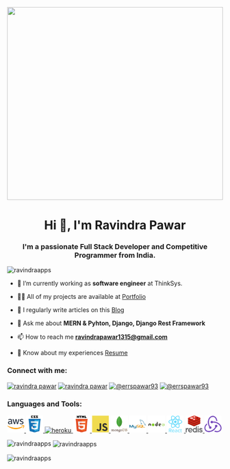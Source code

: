<img style="width:100%; height:450px;" class="img" src="https://media2.giphy.com/media/qgQUggAC3Pfv687qPC/giphy.gif" alt="">
<h1 align="center">Hi 👋, I'm Ravindra Pawar</h1>
<h3 align="center">I'm a passionate Full Stack Developer and Competitive Programmer from India.</h3>

<p align="left"> <img src="https://komarev.com/ghpvc/?username=ravindraapps&label=Profile%20views&color=0e75b6&style=flat" alt="ravindraapps" /> </p>

- 🌱 I’m currently working as **software engineer** at ThinkSys.

- 👨‍💻 All of my projects are available at [Portfolio](https://pawar-ravindra-apps.netlify.app/)

- 📝 I regularly write articles on this [Blog](https://medium.com/@errspawar93)

- 💬 Ask me about **MERN & Pyhton, Django, Django Rest Framework**

- 📫 How to reach me **ravindrapawar1315@gmail.com**

- 📄 Know about my experiences [Resume](https://drive.google.com/file/d/1iOH6JxafroJKtaD8z8cu7K6krNY1YtXd/view?usp=share_link)

<h3 align="left">Connect with me:</h3>
<p align="left">
<a href="https://linkedin.com/in/ravindra pawar" target="blank"><img align="center" src="https://raw.githubusercontent.com/rahuldkjain/github-profile-readme-generator/master/src/images/icons/Social/linked-in-alt.svg" alt="ravindra pawar" height="30" width="40" /></a>
<a href="https://hashnode.com/ravindra pawar" target="blank"><img align="center" src="https://raw.githubusercontent.com/rahuldkjain/github-profile-readme-generator/master/src/images/icons/Social/hashnode.svg" alt="ravindra pawar" height="30" width="40" /></a>
<a href="https://medium.com/@errspawar93" target="blank"><img align="center" src="https://raw.githubusercontent.com/rahuldkjain/github-profile-readme-generator/master/src/images/icons/Social/medium.svg" alt="@errspawar93" height="30" width="40" /></a>
<a href="https://www.hackerearth.com/@errspawar93" target="blank"><img align="center" src="https://raw.githubusercontent.com/rahuldkjain/github-profile-readme-generator/master/src/images/icons/Social/hackerearth.svg" alt="@errspawar93" height="30" width="40" /></a>
</p>

<h3 align="left">Languages and Tools:</h3>
<p align="left"> <a href="https://aws.amazon.com" target="_blank" rel="noreferrer"> <img src="https://raw.githubusercontent.com/devicons/devicon/master/icons/amazonwebservices/amazonwebservices-original-wordmark.svg" alt="aws" width="40" height="40"/> </a> <a href="https://www.w3schools.com/css/" target="_blank" rel="noreferrer"> <img src="https://raw.githubusercontent.com/devicons/devicon/master/icons/css3/css3-original-wordmark.svg" alt="css3" width="40" height="40"/> </a> <a href="https://expressjs.com" target="_blank" rel="noreferrer"> </a> <a href="https://heroku.com" target="_blank" rel="noreferrer"> <img src="https://www.vectorlogo.zone/logos/heroku/heroku-icon.svg" alt="heroku" width="40" height="40"/> </a> <a href="https://www.w3.org/html/" target="_blank" rel="noreferrer"> <img src="https://raw.githubusercontent.com/devicons/devicon/master/icons/html5/html5-original-wordmark.svg" alt="html5" width="40" height="40"/> </a> <a href="https://developer.mozilla.org/en-US/docs/Web/JavaScript" target="_blank" rel="noreferrer"> <img src="https://raw.githubusercontent.com/devicons/devicon/master/icons/javascript/javascript-original.svg" alt="javascript" width="40" height="40"/> </a> <a href="https://www.mongodb.com/" target="_blank" rel="noreferrer"> <img src="https://raw.githubusercontent.com/devicons/devicon/master/icons/mongodb/mongodb-original-wordmark.svg" alt="mongodb" width="40" height="40"/> </a> <a href="https://www.mysql.com/" target="_blank" rel="noreferrer"> <img src="https://raw.githubusercontent.com/devicons/devicon/master/icons/mysql/mysql-original-wordmark.svg" alt="mysql" width="40" height="40"/> </a> <a href="https://nodejs.org" target="_blank" rel="noreferrer"> <img src="https://raw.githubusercontent.com/devicons/devicon/master/icons/nodejs/nodejs-original-wordmark.svg" alt="nodejs" width="40" height="40"/> </a> <a href="https://reactjs.org/" target="_blank" rel="noreferrer"> <img src="https://raw.githubusercontent.com/devicons/devicon/master/icons/react/react-original-wordmark.svg" alt="react" width="40" height="40"/> </a> <a href="https://redis.io" target="_blank" rel="noreferrer"> <img src="https://raw.githubusercontent.com/devicons/devicon/master/icons/redis/redis-original-wordmark.svg" alt="redis" width="40" height="40"/> </a> <a href="https://redux.js.org" target="_blank" rel="noreferrer"> <img src="https://raw.githubusercontent.com/devicons/devicon/master/icons/redux/redux-original.svg" alt="redux" width="40" height="40"/> </a> </p>

<p><img align="left" src="https://github-readme-stats.vercel.app/api/top-langs?username=ravindraapps&show_icons=true&locale=en&layout=compact" alt="ravindraapps" /></p>

<p>&nbsp;<img align="center" src="https://github-readme-stats.vercel.app/api?username=ravindraapps&show_icons=true&locale=en" alt="ravindraapps" /></p>

<p><img align="center" src="https://github-readme-streak-stats.herokuapp.com/?user=ravindraapps&" alt="ravindraapps" /></p>
